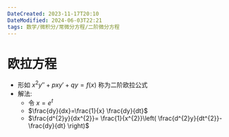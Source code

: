 ```yaml
---
DateCreated: 2023-11-17T20:10
DateModified: 2024-06-03T22:21
tags: 数学/微积分/常微分方程/二阶微分方程
---
```

# 欧拉方程

- 形如 $x^{2}y'' + pxy' + qy = f(x)$ 称为二阶欧拉公式
- 解法:
	- 令 $x=e^{t}$
	- $\frac{dy}{dx}=\frac{1}{x} \frac{dy}{dt}$
	- $\frac{d^{2}y}{dx^{2}}= \frac{1}{x^{2}}\left( \frac{d^{2}y}{dt^{2}}- \frac{dy}{dt} \right)$
